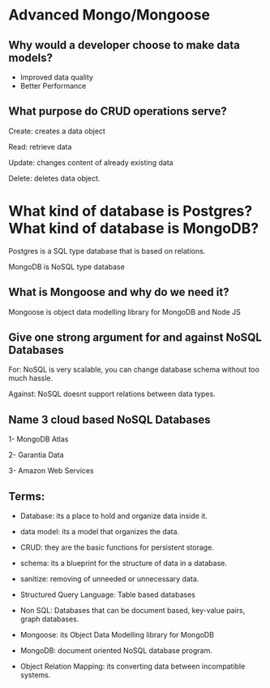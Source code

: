 # Advanced Mongo/Mongoose

## Why would a developer choose to make data models?

- Improved data quality
- Better Performance

## What purpose do CRUD operations serve?

Create: creates a data object

Read: retrieve data

Update: changes content of already existing data

Delete: deletes data object.

# What kind of database is Postgres? What kind of database is MongoDB?

Postgres is a SQL type database that is based on relations.

MongoDB is NoSQL type database

## What is Mongoose and why do we need it?

Mongoose is object data modelling library for MongoDB and Node JS

## Give one strong argument for and against NoSQL Databases

For: NoSQL is very scalable, you can change database schema without too much hassle.

Against: NoSQL doesnt support relations between data types.

## Name 3 cloud based NoSQL Databases

1- MongoDB Atlas

2- Garantia Data

3- Amazon Web Services

## Terms: 

* Database: its a place to hold and organize data inside it.

* data model: its a model that organizes the data.

* CRUD: they are the basic functions for persistent storage.

* schema: its a blueprint for the structure of data in a database.

* sanitize: removing of unneeded or unnecessary data.

* Structured Query Language: Table based databases

* Non SQL: Databases that can be document based, key-value pairs, graph databases.

* Mongoose: its Object Data Modelling library for MongoDB

* MongoDB: document oriented NoSQL database program.

* Object Relation Mapping: its converting data between incompatible systems. 
